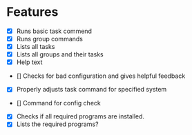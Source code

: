 # Features

- [x] Runs basic task commend
- [x] Runs group commands
- [x] Lists all tasks
- [x] Lists all groups and their tasks
- [x] Help text
- [] Checks for bad configuration and gives helpful feedback
- [x] Properly adjusts task command for specified system
- [] Command for config check
- [x] Checks if all required programs are installed.
- [x] Lists the required programs?
